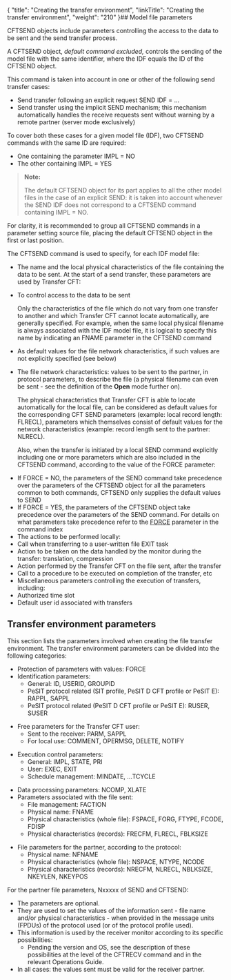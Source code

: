 {
    "title": "Creating  the transfer environment",
    "linkTitle": "Creating the transfer environment",
    "weight": "210"
}## Model file parameters

CFTSEND objects include parameters controlling the access to the data
to be sent and the send transfer process.

A CFTSEND object, *default command excluded,* controls the sending
of the model file with the same identifier, where the IDF equals the ID
of the CFTSEND object.

This command is taken into account in one or other of the following
send transfer cases:

-   Send transfer following
    an explicit request SEND IDF = ...
-   Send transfer using
    the implicit SEND mechanism; this mechanism automatically handles the
    receive requests sent without warning by a remote partner (server mode
    exclusively)

To cover both these cases for a given model file (IDF), two CFTSEND
commands with the same ID are required:

-   One containing
    the parameter IMPL = NO
-   The other containing
    IMPL = YES

> **Note:**
>
> The default CFTSEND object for its part applies to all the other
> model files in the case of an explicit SEND: it is taken into account
> whenever the SEND IDF does not correspond to a CFTSEND command containing
> IMPL = NO.

For clarity, it is recommended to group all CFTSEND commands in a parameter
setting source file, placing the default CFTSEND object in the first or
last position.

The CFTSEND command is used to specify, for each IDF model file:

-   The name and the
    local physical characteristics of the file containing the data to be sent.
    At the start of a send transfer, these parameters are used by Transfer
    CFT:
-   To control
    access to the data to be sent  
      
    Only the characteristics of the file which do not vary from one transfer
    to another and which Transfer CFT cannot locate automatically, are generally
    specified. For example, when the same local physical filename is always
    associated with the IDF model file, it is logical to specify this name
    by indicating an FNAME parameter in the CFTSEND command

<!-- -->

-   As default
    values for the file network characteristics, if such values are not explicitly
    specified (see below)
-   The file network
    characteristics: values to be sent to the partner, in protocol parameters,
    to describe the file (a physical filename can even be sent - see the definition
    of the <span style="font-weight: bold;">Open</span> mode further on).  
      
    The physical characteristics that Transfer CFT is able to locate automatically
    for the local file, can be considered as default values for the corresponding
    CFT SEND parameters (example: local record length: FLRECL), parameters
    which themselves consist of default values for the network characteristics
    (example: record length sent to the partner: NLRECL).  
      
    Also, when the transfer is initiated by a local SEND command explicitly
    including one or more parameters which are also included in the CFTSEND
    command, according to the value of the FORCE parameter:

<!-- -->

-   If FORCE =
    NO, the parameters of the SEND command take precedence over the parameters
    of the CFTSEND object for all the parameters common to both commands,
    CFTSEND only supplies the default values to SEND
-   If FORCE =
    YES, the parameters of the CFTSEND object take precedence over the parameters
    of the SEND command. For details on what parameters take precedence refer
    to the [FORCE](../../../c_intro_userinterfaces/command_summary/parameter_intro/force) parameter
    in the command index
-   The actions to
    be performed locally:
-   Call when transferring
    to a user-written file EXIT task
-   Action to be
    taken on the data handled by the monitor during the transfer: translation,
    compression
-   Action performed
    by the <span class="mc-variable axway_variables.Component_Short_Name variable">Transfer CFT</span> on the file sent, after the transfer
-   Call to a procedure
    to be executed on completion of the transfer, etc
-   Miscellaneous parameters
    controlling the execution of transfers, including:
-   Authorized
    time slot
-   Default user
    id associated with transfers

<span id="Transfer_environment_parameters"></span>

## Transfer environment parameters

This section lists the parameters involved when creating the file transfer
environment. The transfer environment parameters can be divided into the
following categories:

-   Protection of parameters
    with values: FORCE
-   Identification
    parameters:
    -   General: ID,
        USERID, GROUPID
    -   PeSIT protocol
        related (SIT profile, PeSIT D CFT profile or PeSIT E): RAPPL, SAPPL
    -   PeSIT protocol
        related (PeSIT D CFT profile or PeSIT E): RUSER, SUSER

<!-- -->

-   Free parameters
    for the <span class="mc-variable axway_variables.Component_Short_Name variable">Transfer CFT</span> user:
    -   Sent to the
        receiver: PARM, SAPPL
    -   For local use:
        COMMENT, OPERMSG, DELETE, NOTIFY

<!-- -->

-   Execution control
    parameters:
    -   General: IMPL,
        STATE, PRI
    -   User: EXEC,
        EXIT
    -   Schedule management:
        MINDATE, ...TCYCLE

<!-- -->

-   Data processing
    parameters: NCOMP, XLATE
-   Parameters associated
    with the file sent:
    -   File management:
        FACTION
    -   Physical name:
        FNAME
    -   Physical characteristics
        (whole file): FSPACE, FORG, FTYPE, FCODE, FDISP
    -   Physical characteristics
        (records): FRECFM, FLRECL, FBLKSIZE

<!-- -->

-   File parameters
    for the partner, according to the protocol:
    -   Physical name:
        NFNAME
    -   Physical characteristics
        (whole file): NSPACE, NTYPE, NCODE
    -   Physical characteristics
        (records): NRECFM, NLRECL, NBLKSIZE, NKEYLEN, NKEYPOS

For the partner file parameters, Nxxxxx of SEND and CFTSEND:

-   The parameters
    are optional.
-   They are used to
    set the values of the information sent - file name and/or physical characteristics - when provided in the message units (FPDUs) of the protocol used (or
    of the protocol profile used).
-   This information
    is used by the receiver monitor according to its specific possibilities:
    -   Pending the version and OS, see the description of these possibilities
        at the level of the CFTRECV command and in the relevant <span class="italic_in_para">Operations Guide</span>.
-   In all cases:
    the values sent must be valid for the receiver partner.
